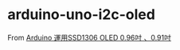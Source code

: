 arduino-uno-i2c-oled
====================
From [Arduino 運用SSD1306 OLED 0.96吋 、0.91吋](https://blog.jmaker.com.tw/arduino-ssd1306-oled/)
